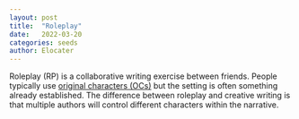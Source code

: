 ```yaml
---
layout: post
title:  "Roleplay"
date:   2022-03-20
categories: seeds
author: Elocater
---
```


Roleplay (RP) is a collaborative writing exercise between friends. People
typically use [original characters (OCs)](/seeds/OriginalCharacter) but the
setting is often something already established. The difference between roleplay
and creative writing is that multiple authors will control different characters
within the narrative.

